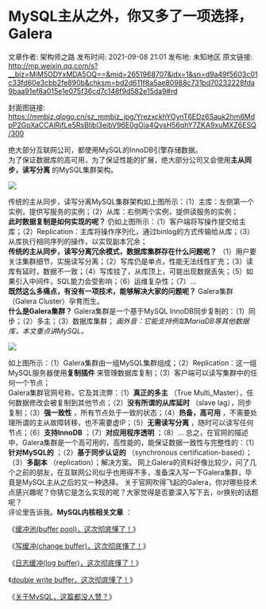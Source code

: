 # MySQL主从之外，你又多了一项选择，Galera

文章作者: 架构师之路
发布时间: 2021-09-08 21:01
发布地: 未知地区
原文链接: http://mp.weixin.qq.com/s?__biz=MjM5ODYxMDA5OQ==&mid=2651968707&idx=1&sn=d9a49f5603c01c33fd60e3cbb2fe890b&chksm=bd2d611f8a5ae80988c731bd70232228fda9baa91ef8a015e1e075f36cd7c148f9d582e15da9#rd

封面图链接: https://mmbiz.qlogo.cn/sz_mmbiz_jpg/YrezxckhYOynT6EDz6Sauk2hm6MdpP2GpXaCCAlRjfLe5RsBlibl3eibV96E0gOia4QysH56qhY7ZKA9xuMXZ6ESQ/300

绝大部分互联网公司，都使用MySQL的InnoDB引擎存储数据。  
为了保证数据库的高可用，为了保证性能的扩展，绝大部分公司又会使用**主从同步，读写分离** 的MySQL集群架构。

![](https://mmbiz.qpic.cn/sz_mmbiz_png/YrezxckhYOynT6EDz6Sauk2hm6MdpP2Gvl5nCucvw97CeqsRAHUpFChZuicH50Jr6n6jGlrziczTgQyicichyaqqicw/640?wx_fmt=png)

传统的主从同步，读写分离MySQL集群架构如上图所示：（1）主库：左侧第一个实例，提供写服务的实例；（2）从库：右侧两个实例，提供读服务的实例；  
**此时数据复制是如何实现的呢？**
仍如上图所示：（1）客户端将写操作提交给主库；（2）Replication：主库将操作序列化，通过binlog的方式传输给从库；（3）从库执行相同序列的操作，以实现副本冗余；  
**传统的主从同步，读写分离冗余模式，数据库集群存在什么问题呢？**
（1）用户要关注集群细节，实施读写分离；（2）写库仍是单点，性能无法线性扩充；（3）读库有延时，数据不一致；（4）写库挂了，从库顶上，可能出现数据丢失；（5）如果引入中间件，SQL能力会受影响；（6）运维复杂性；（7）…  
**既然这么多痛点，有没有一项技术，能够解决大家的问题呢？** Galera集群（Galera Cluster）孕育而生。  
**什么是Galera集群？** Galera集群是一个基于MySQL InnoDB同步复制的：（1）同步；（2）多主；（3）数据库集群；
_画外音：它能支持例如MariaDB等其他数据库，本文重点讲MySQL。_  

![](https://mmbiz.qpic.cn/sz_mmbiz_png/YrezxckhYOynT6EDz6Sauk2hm6MdpP2Gj5Otp59HvHVCmPeoJuF4xje0g1tf6poSBic18h6mlNibrFOWkr4FUDbw/640?wx_fmt=png)

如上图所示：（1）Galera集群由一组MySQL集群组成；（2）Replication：这一组MySQL服务器使用**复制插件**
来管理数据库复制；（3）客户端可以读写集群中的任何一个节点；  
Galera集群官网号称，它及其流弊：（1）**真正的多主** （True
Multi_Master），任何数据修改会被复制到其他节点；（2）**没有所谓的从库延时** （slave lag），同步复制；（3）**强一致性**
，所有节点处于一致的状态；（4）**热备，高可用** ，不需要处理所谓的主从故障转移，也不需要虚IP；（5）**无需读写分离**
，随时可以读写任何节点；（6）**支持InnoDB** ；（7）**对应用程序透明** ；（8）…
总之，在官网的描述中，Galera集群是一个高可用的，高性能的，能保证数据一致性与完整性的：（1）**针对MySQL的** ；（2）**基于同步认证的**
（synchronous certification-based）；（3）**多副本** （replication）；解决方案。
网上Galera的资料好像比较少，问了几个之前的朋友，在互联网公司似乎也用得不多，准备深入写一下Galera集群，毕竟是MySQL主从之后的又一种选择。
关于官网吹得飞起的Galera，你对哪些技术点感兴趣呢？你猜它是怎么实现的呢？大家觉得是否要深入写下去，or换别的话题呢？  
评论里告诉我。**MySQL内核相关文章** ：

《[缓冲池(buffer
pool)，这次彻底懂了！](http://mp.weixin.qq.com/s?__biz=MjM5ODYxMDA5OQ==&mid=2651962450&idx=1&sn=ce17c4da8d20ce275f75d0f2ef5e40c9&chksm=bd2d098e8a5a809834aaa07da0d7546555385543fb6d687a7cf94d183ab061cd301a76547411&scene=21#wechat_redirect)》

《[写缓冲(change
buffer)，这次彻底懂了！](http://mp.weixin.qq.com/s?__biz=MjM5ODYxMDA5OQ==&mid=2651962467&idx=1&sn=899ea157b0fc6f849ec80a4d055a309b&chksm=bd2d09bf8a5a80a972a2e16a190ed7dffe03f89015ead707bdfcc5aeb8388fb278f397c125f1&scene=21#wechat_redirect)》

《[日志缓冲(log
buffer)，这次彻底懂了！](http://mp.weixin.qq.com/s?__biz=MjM5ODYxMDA5OQ==&mid=2651962887&idx=1&sn=4806f481448b1c3ddfbbd53e732a7bb5&chksm=bd2d0bdb8a5a82cd50bc155ed2ba57f105bfd76ff78992823ed85214b5c767eef17e691a2255&scene=21#wechat_redirect)》

《[double write
buffer，这次彻底懂了！](http://mp.weixin.qq.com/s?__biz=MjM5ODYxMDA5OQ==&mid=2651963079&idx=1&sn=3826a80fc67aa6d3bfd4434131183959&chksm=bd2d0b1b8a5a820dfe1be30c4499b856c3417b337a7fca306c4622455850b6a701cea4114c19&scene=21#wechat_redirect)》

《[关于MySQL，这篇都没人赞？](http://mp.weixin.qq.com/s?__biz=MjM5ODYxMDA5OQ==&mid=2651968634&idx=1&sn=eaba691e7181bd59c2a7e24db674461f&chksm=bd2d61a68a5ae8b00fceab34a0c2149e333c67ad8e740b5df0ad6ad1f3c9a4ca8145452461a3&scene=21#wechat_redirect)》

